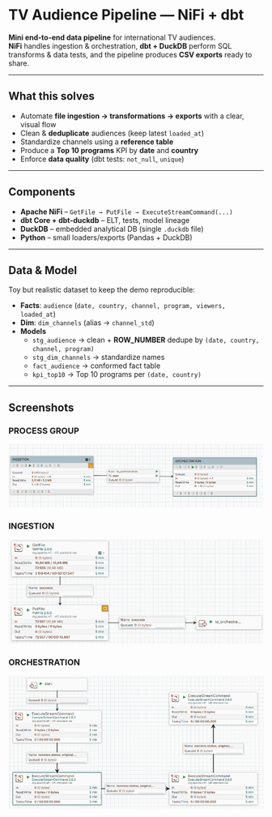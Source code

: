# TV Audience Pipeline — NiFi + dbt

**Mini end-to-end data pipeline** for international TV audiences.  
**NiFi** handles ingestion & orchestration, **dbt + DuckDB** perform SQL transforms & data tests, and the pipeline produces **CSV exports** ready to share.

---

## What this solves
- Automate **file ingestion → transformations → exports** with a clear, visual flow  
- Clean & **deduplicate** audiences (keep latest `loaded_at`)  
- Standardize channels using a **reference table**  
- Produce a **Top 10 programs** KPI by **date** and **country**  
- Enforce **data quality** (dbt tests: `not_null`, `unique`)

---

## Components
- **Apache NiFi** – `GetFile → PutFile → ExecuteStreamCommand(...)`
- **dbt Core + dbt-duckdb** – ELT, tests, model lineage
- **DuckDB** – embedded analytical DB (single `.duckdb` file)
- **Python** – small loaders/exports (Pandas + DuckDB)

---

## Data & Model
Toy but realistic dataset to keep the demo reproducible:
- **Facts**: `audience` (`date, country, channel, program, viewers, loaded_at`)
- **Dim**: `dim_channels` (alias → `channel_std`)
- **Models**
  - `stg_audience` → clean + **ROW_NUMBER** dedupe by `(date, country, channel, program)`
  - `stg_dim_channels` → standardize names
  - `fact_audience` → conformed fact table
  - `kpi_top10` → Top 10 programs per `(date, country)`

---

## Screenshots
### PROCESS GROUP
![PROCESS GROUP](IMG/PROCESS_GROUP.png)

### INGESTION
![INGESTION](IMG/INGESTION.png)

### ORCHESTRATION
![ORCHESTRATION](IMG/ORCHESTRATION.png)
